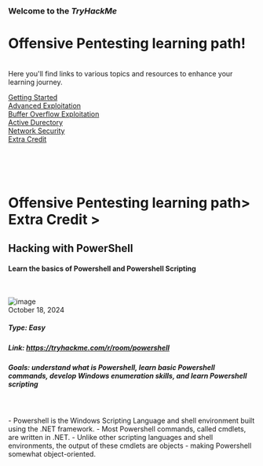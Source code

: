 ### Welcome to the *TryHackMe* <br>
# Offensive Pentesting learning path! 
<br>
Here you'll find links to various topics and resources to enhance your learning journey.
<br>

[Getting Started]()<br>
[Advanced Exploitation]()<br>
[Buffer Overflow Exploitation]()<br>
[Active Durectory]()<br>
[Network Security]()<br>
[Extra Credit]()<br>



<br>
<br>
<br>

# Offensive Pentesting learning path> Extra Credit >
## Hacking with PowerShell
#### Learn the basics of Powershell and Powershell Scripting
<br>

![image](https://github.com/user-attachments/assets/2f3c653d-ac14-4aae-bcdc-42e1f0941a37)
<br>
October 18, 2024
##### Type: Easy
##### Link: https://tryhackme.com/r/room/powershell
##### Goals: understand what is Powershell, learn basic Powershell commands, develop Windows enumeration skills, and learn Powershell scripting
<br>
<br>
- Powershell is the Windows Scripting Language and shell environment built using the .NET framework.
- Most Powershell commands, called cmdlets, are written in .NET.
- Unlike other scripting languages and shell environments, the output of these cmdlets are objects - making Powershell somewhat object-oriented.




